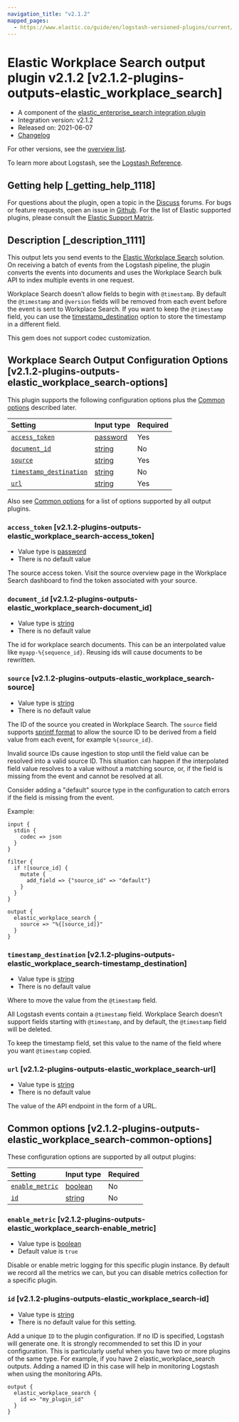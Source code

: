 ```yaml
---
navigation_title: "v2.1.2"
mapped_pages:
  - https://www.elastic.co/guide/en/logstash-versioned-plugins/current/v2.1.2-plugins-outputs-elastic_workplace_search.html
---
```


# Elastic Workplace Search output plugin v2.1.2 [v2.1.2-plugins-outputs-elastic_workplace_search]

* A component of the [elastic\_enterprise\_search integration plugin](integration-elastic_enterprise_search-index.md)
* Integration version: v2.1.2
* Released on: 2021-06-07
* [Changelog](https://github.com/logstash-plugins/logstash-integration-elastic_enterprise_search/blob/v2.1.2/CHANGELOG.md)

For other versions, see the [overview list](output-elastic_workplace_search-index.md).

To learn more about Logstash, see the [Logstash Reference](https://www.elastic.co/guide/en/logstash/current/index.html).

## Getting help [_getting_help_1118]

For questions about the plugin, open a topic in the [Discuss](http://discuss.elastic.co) forums. For bugs or feature requests, open an issue in [Github](https://github.com/logstash-plugins/logstash-integration-elastic_enterprise_search). For the list of Elastic supported plugins, please consult the [Elastic Support Matrix](https://www.elastic.co/support/matrix#matrix_logstash_plugins).

## Description [_description_1111]

This output lets you send events to the [Elastic Workplace Search](https://www.elastic.co/workplace-search) solution. On receiving a batch of events from the Logstash pipeline, the plugin converts the events into documents and uses the Workplace Search bulk API to index multiple events in one request.

Workplace Search doesn’t allow fields to begin with `@timestamp`. By default the `@timestamp` and `@version` fields will be removed from each event before the event is sent to Workplace Search. If you want to keep the `@timestamp` field, you can use the [timestamp\_destination](v2-1-2-plugins-outputs-elastic_workplace_search.md#v2.1.2-plugins-outputs-elastic_workplace_search-timestamp_destination) option to store the timestamp in a different field.

This gem does not support codec customization.

## Workplace Search Output Configuration Options [v2.1.2-plugins-outputs-elastic_workplace_search-options]

This plugin supports the following configuration options plus the [Common options](v2-1-2-plugins-outputs-elastic_workplace_search.md#v2.1.2-plugins-outputs-elastic_workplace_search-common-options) described later.

| Setting | Input type | Required |
| :- | :- | :- |
| [`access_token`](v2-1-2-plugins-outputs-elastic_workplace_search.md#v2.1.2-plugins-outputs-elastic_workplace_search-access_token) | [password](/lsr/value-types.md#password) | Yes |
| [`document_id`](v2-1-2-plugins-outputs-elastic_workplace_search.md#v2.1.2-plugins-outputs-elastic_workplace_search-document_id) | [string](/lsr/value-types.md#string) | No |
| [`source`](v2-1-2-plugins-outputs-elastic_workplace_search.md#v2.1.2-plugins-outputs-elastic_workplace_search-source) | [string](/lsr/value-types.md#string) | Yes |
| [`timestamp_destination`](v2-1-2-plugins-outputs-elastic_workplace_search.md#v2.1.2-plugins-outputs-elastic_workplace_search-timestamp_destination) | [string](/lsr/value-types.md#string) | No |
| [`url`](v2-1-2-plugins-outputs-elastic_workplace_search.md#v2.1.2-plugins-outputs-elastic_workplace_search-url) | [string](/lsr/value-types.md#string) | Yes |

Also see [Common options](v2-1-2-plugins-outputs-elastic_workplace_search.md#v2.1.2-plugins-outputs-elastic_workplace_search-common-options) for a list of options supported by all output plugins.

### `access_token` [v2.1.2-plugins-outputs-elastic_workplace_search-access_token]

* Value type is [password](/lsr/value-types.md#password)
* There is no default value

The source access token. Visit the source overview page in the Workplace Search dashboard to find the token associated with your source.

### `document_id` [v2.1.2-plugins-outputs-elastic_workplace_search-document_id]

* Value type is [string](/lsr/value-types.md#string)
* There is no default value

The id for workplace search documents. This can be an interpolated value like `myapp-%{sequence_id}`. Reusing ids will cause documents to be rewritten.

### `source` [v2.1.2-plugins-outputs-elastic_workplace_search-source]

* Value type is [string](/lsr/value-types.md#string)
* There is no default value

The ID of the source you created in Workplace Search. The `source` field supports [sprintf format](https://www.elastic.co/guide/en/logstash/current/event-dependent-configuration.html#sprintf) to allow the source ID to be derived from a field value from each event, for example `%{source_id}`.

Invalid source IDs cause ingestion to stop until the field value can be resolved into a valid source ID. This situation can happen if the interpolated field value resolves to a value without a matching source, or, if the field is missing from the event and cannot be resolved at all.

Consider adding a "default" source type in the configuration to catch errors if the field is missing from the event.

Example:

```
input {
  stdin {
    codec => json
  }
}

filter {
  if ![source_id] {
    mutate {
      add_field => {"source_id" => "default"}
    }
  }
}

output {
  elastic_workplace_search {
    source => "%{[source_id]}"
  }
}
```

### `timestamp_destination` [v2.1.2-plugins-outputs-elastic_workplace_search-timestamp_destination]

* Value type is [string](/lsr/value-types.md#string)
* There is no default value

Where to move the value from the `@timestamp` field.

All Logstash events contain a `@timestamp` field. Workplace Search doesn’t support fields starting with `@timestamp`, and by default, the `@timestamp` field will be deleted.

To keep the timestamp field, set this value to the name of the field where you want `@timestamp` copied.

### `url` [v2.1.2-plugins-outputs-elastic_workplace_search-url]

* Value type is [string](/lsr/value-types.md#string)
* There is no default value

The value of the API endpoint in the form of a URL.

## Common options [v2.1.2-plugins-outputs-elastic_workplace_search-common-options]

These configuration options are supported by all output plugins:

| Setting | Input type | Required |
| :- | :- | :- |
| [`enable_metric`](v2-1-2-plugins-outputs-elastic_workplace_search.md#v2.1.2-plugins-outputs-elastic_workplace_search-enable_metric) | [boolean](/lsr/value-types.md#boolean) | No |
| [`id`](v2-1-2-plugins-outputs-elastic_workplace_search.md#v2.1.2-plugins-outputs-elastic_workplace_search-id) | [string](/lsr/value-types.md#string) | No |

### `enable_metric` [v2.1.2-plugins-outputs-elastic_workplace_search-enable_metric]

* Value type is [boolean](/lsr/value-types.md#boolean)
* Default value is `true`

Disable or enable metric logging for this specific plugin instance. By default we record all the metrics we can, but you can disable metrics collection for a specific plugin.

### `id` [v2.1.2-plugins-outputs-elastic_workplace_search-id]

* Value type is [string](/lsr/value-types.md#string)
* There is no default value for this setting.

Add a unique `ID` to the plugin configuration. If no ID is specified, Logstash will generate one. It is strongly recommended to set this ID in your configuration. This is particularly useful when you have two or more plugins of the same type. For example, if you have 2 elastic\_workplace\_search outputs. Adding a named ID in this case will help in monitoring Logstash when using the monitoring APIs.

```
output {
  elastic_workplace_search {
    id => "my_plugin_id"
  }
}
```
